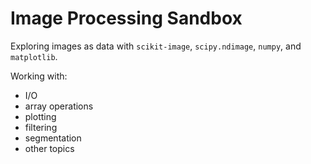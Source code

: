 # Image Processing Sandbox

Exploring images as data with `scikit-image`, `scipy.ndimage`, `numpy`, and `matplotlib`.

Working with:
- I/O
- array operations
- plotting
- filtering
- segmentation
- other topics
